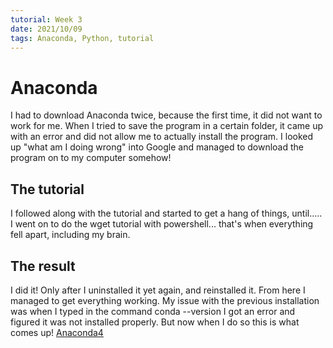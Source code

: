 ```yaml
---
tutorial: Week 3
date: 2021/10/09
tags: Anaconda, Python, tutorial
---
```


# Anaconda

I had to download Anaconda twice, because the first time, it did not want to work for me. When I tried to save the program in a certain folder, it came up with an error and did not allow me to actually install the program. 
I looked up "what am I doing wrong" into Google and managed to download the program on to my computer somehow!

## The tutorial

I followed along with the tutorial and started to get a hang of things, until..... I went on to do the wget tutorial with powershell... that's when everything fell apart, including my brain.

## The result

I did it! Only after I uninstalled it yet again, and reinstalled it. From here I managed to get everything working. My issue with the previous installation was when I typed in the command conda --version I got an error and figured it was not installed properly. But now when I do so this is what comes up! [Anaconda4](Anaconda4.JPG)
